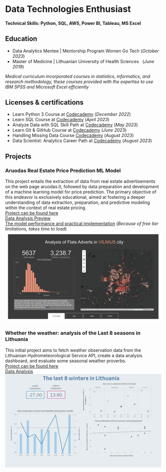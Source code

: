 # Data Technologies Enthusiast

#### Technical Skills: Python, SQL, AWS, Power BI, Tableau, MS Excel

## Education
- Data Analytics Mentee | Mentorship Program Women Go Tech (_October 2023_)								       		
- Master of Medicine    | Lithuanian University of Health Sciences &nbsp; (_June 2019_)
      
_Medical curriculum incorporated courses in statistics, informatics, and research methodology, these courses provided with the expertise to use IBM SPSS and Microsoft Excel efficiently_
  	        		
## Licenses & certifications
- Learn Python 3 Course at [Codecademy](https://www.codecademy.com/profiles/course8152620494/certificates/6c152bd262967f8c941c9707ed636bda) (_December 2022_)
- Learn SQL Course at [Codecademy](https://www.codecademy.com/profiles/course8152620494/certificates/042a4e5884e3eb6ea1f2a12be6abb851) (_April 2023_)
- Analyze Data with SQL Skill Path at [Codecademy](https://www.codecademy.com/profiles/course8152620494/certificates/5cafb2d937090210d7df3652) (_May 2023_)
- Learn Git & GitHub Course at [Codecademy](https://www.codecademy.com/profiles/course8152620494/certificates/a8ab218d5950c29861635cc0bf12fd13) (_June 2023_)
- Handling Missing Data Course [Codecademy](https://www.codecademy.com/profiles/course8152620494/certificates/e5d179605242c2cd60f29f6d366638ba) (_August 2023_)
- Data Scientist: Analytics Career Path at [Codecademy](https://www.codecademy.com/profiles/course8152620494/certificates/7dec503730a448c8b22bb251ada403f3) (_August 2023_)

## Projects
### Aruodas Real Estate Price Prediction ML Model
This project entails the extraction of data from real estate advertisements on the web page aruodas.lt, followed by data preparation and development of a machine learning model for price prediction. The primary objective of this endeavor is exclusively educational, aimed at fostering a deeper understanding of data extraction, preparation, and predictive modeling within the context of real estate pricing.  
[Project can be found here]([https://github.com/ruta-c/Aruodas-Real-Estate-Price-Prediction-ML-Model])  
[Data Analysis Preview](/assets/Aruodas-Final.pdf)  
[The model performance and practical implementation](https://price-predictor-hdcz.onrender.com) (_Because of free tier limitations, takes time to load_)  
![Data Analysis](/assets/Aruodas-Final-1.png)

### Whether the weather: analysis of the Last 8 seasons in Lithuania 
This initial project aims to fetch weather observation data from the Lithuanian Hydrometeorological Service API, create a data analysis dashboard, and evaluate some seasonal weather proverbs.  
[Project can be found here]([https://github.com/ruta-c/Meteo-Weather-Data])  
[Data Analysis]([https://public.tableau.com/app/profile/ruta.ceidaite/viz/TheLast8SeasonsinLithuania/TheLast8SeasonsinLithuania])  
![Data Analysis](/assets/Weather.png)
